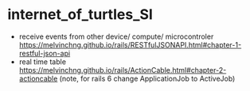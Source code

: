 # internet_of_turtles_SI
* receive events from other device/ compute/ microcontroler
https://melvinchng.github.io/rails/RESTfulJSONAPI.html#chapter-1-restful-json-api
* real time table
https://melvinchng.github.io/rails/ActionCable.html#chapter-2-actioncable
(note, for rails 6 change ApplicationJob to ActiveJob)